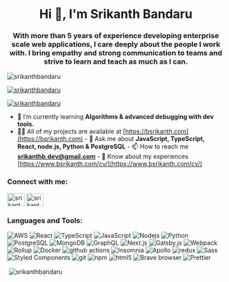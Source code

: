 <h1 align="center">Hi 👋, I'm Srikanth Bandaru</h1>
<h3 align="center">
  With more than 5 years of experience developing enterprise scale web
  applications, I care deeply about the people I work with. I bring empathy and
  strong communication to teams and strive to learn and teach as much as I can.
</h3>

<p align="left">
  <img
    src="https://komarev.com/ghpvc/?username=srikanthbandaru&label=Profile%20views&color=0e75b6&style=flat"
    alt="srikanthbandaru"
  />
</p>

<p align="left">
  <a href="https://github.com/ryo-ma/github-profile-trophy"
    ><img
      src="https://github-profile-trophy.vercel.app/?username=srikanthbandaru"
      alt="srikanthbandaru"
  /></a>
</p>

<p align="left">
  <a href="https://twitter.com/srikanthbandaru" target="blank"
    ><img
      src="https://img.shields.io/twitter/follow/srikanthbandaru?logo=twitter&style=flat-square"
      alt="srikanthbandaru"
  /></a>
</p>

- 🌱 I’m currently learning **Algorithms & advanced debugging with dev tools.**
- 👨‍💻 All of my projects are available at
[https://bsrikanth.com](https://bsrikanth.com) - 💬 Ask me about **JavaScript,
TypeScript, React, node.js, Python & PostgreSQL** - 📫 How to reach me
**srikanthb.dev@gmail.com** - 📄 Know about my experiences
[https://www.bsrikanth.com/cv/](https://www.bsrikanth.com/cv/)

<h3 align="left">Connect with me:</h3>
<p align="left">
  <a href="https://twitter.com/srikanthbandaru" target="blank"
    ><img
      align="center"
      src="https://raw.githubusercontent.com/rahuldkjain/github-profile-readme-generator/master/src/images/icons/Social/twitter.svg"
      alt="srikanthbandaru"
      height="30"
      width="40"
  /></a>
  <a href="https://linkedin.com/in/srikanthbandaru" target="blank"
    ><img
      align="center"
      src="https://raw.githubusercontent.com/rahuldkjain/github-profile-readme-generator/master/src/images/icons/Social/linked-in-alt.svg"
      alt="srikanthbandaru"
      height="30"
      width="40"
  /></a>
</p>

<h3 align="left">Languages and Tools:</h3>
<p>
  <img
    alt="AWS"
    src="https://img.shields.io/badge/AWS-%23FF9900.svg?style=flat-square&logo=amazon-aws&logoColor=white"
  />
  <img
    alt="React"
    src="https://img.shields.io/badge/-React-45b8d8?style=flat-square&logo=react&logoColor=white"
  />
  <img
    alt="TypeScript"
    src="https://img.shields.io/badge/-TypeScript-007ACC?style=flat-square&logo=typescript&logoColor=white"
  />
  <img
    alt="JavaScript"
    src="https://img.shields.io/badge/JavaScript-%23323330.svg?style=flat-square&logo=javascript&logoColor=%23F7DF1E"
  />
  <img
    alt="Nodejs"
    src="https://img.shields.io/badge/-Nodejs-43853d?style=flat-square&logo=Node.js&logoColor=white"
  />
  <img
    alt="Python"
    src="https://img.shields.io/badge/Python-3670A0?style=flat-square&logo=python&logoColor=ffdd54"
  />
  <img
    alt="PostgreSQL"
    src="https://img.shields.io/badge/PostgreSQL-%23316192.svg?style=flat-square&logo=postgresql&logoColor=white"
  />
  <img
    alt="MongoDB"
    src="https://img.shields.io/badge/-MongoDB-13aa52?style=flat-square&logo=mongodb&logoColor=white"
  />
  <img
    alt="GraphQL"
    src="https://img.shields.io/badge/-GraphQL-E10098?style=flat-square&logo=graphql&logoColor=white"
  />
  <img
    alt="Next.js"
    src="https://img.shields.io/badge/Next-black?style=flat-square&logo=next.js&logoColor=white"
  />
  <img
    alt="Gatsby.js"
    src="https://img.shields.io/badge/Gatsby-%23663399.svg?style=flat-square&logo=gatsby&logoColor=white"
  />
  <img
    alt="Webpack"
    src="https://img.shields.io/badge/-Webpack-8DD6F9?style=flat-square&logo=webpack&logoColor=white"
  />
  <img
    alt="Rollup"
    src="https://img.shields.io/badge/-Rollup-EC4A3F?style=flat-square&logo=rollup.js&logoColor=white"
  />
  <img
    alt="Docker"
    src="https://img.shields.io/badge/-Docker-46a2f1?style=flat-square&logo=docker&logoColor=white"
  />
  <img
    alt="github actions"
    src="https://img.shields.io/badge/-Github_Actions-2088FF?style=flat-square&logo=github-actions&logoColor=white"
  />
  <img
    alt="Insomnia"
    src="https://img.shields.io/badge/-Insomnia-5849BE?style=flat-square&logo=insomnia&logoColor=white"
  />
  <img
    alt="Apollo"
    src="https://img.shields.io/badge/-Apollo%20GraphQL-311C87?style=flat-square&logo=apollo-graphql&logoColor=white"
  />
  <img
    alt="redux"
    src="https://img.shields.io/badge/-Redux-764ABC?style=flat-square&logo=redux&logoColor=white"
  />
  <img
    alt="Sass"
    src="https://img.shields.io/badge/-Sass-CC6699?style=flat-square&logo=sass&logoColor=white"
  />
  <img
    alt="Styled Components"
    src="https://img.shields.io/badge/-Styled_Components-db7092?style=flat-square&logo=styled-components&logoColor=white"
  />
  <img
    alt="git"
    src="https://img.shields.io/badge/-Git-F05032?style=flat-square&logo=git&logoColor=white"
  />
  <img
    alt="npm"
    src="https://img.shields.io/badge/-NPM-CB3837?style=flat-square&logo=npm&logoColor=white"
  />
  <img
    alt="html5"
    src="https://img.shields.io/badge/-HTML5-E34F26?style=flat-square&logo=html5&logoColor=white"
  />
  <img
    alt="Brave browser"
    src="https://img.shields.io/badge/-Brave_Browser-FB542B?style=flat-square&logo=brave&logoColor=white"
  />
  <img
    alt="Prettier"
    src="https://img.shields.io/badge/-Prettier-F7B93E?style=flat-square&logo=prettier&logoColor=white"
  />
</p>

<p>
  &nbsp;<img
    align="center"
    src="https://github-readme-stats.vercel.app/api?username=srikanthbandaru&show_icons=true&locale=en"
    alt="srikanthbandaru"
  />
</p>
